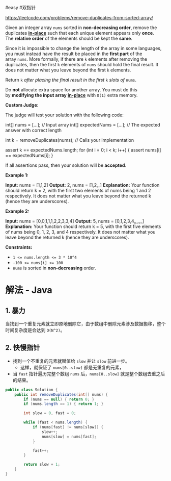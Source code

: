 #easy #双指针 

https://leetcode.com/problems/remove-duplicates-from-sorted-array/

Given an integer array `nums` sorted in **non-decreasing order**, remove the duplicates [**in-place**](https://en.wikipedia.org/wiki/In-place_algorithm) such that each unique element appears only **once**. The **relative order** of the elements should be kept the **same**.

Since it is impossible to change the length of the array in some languages, you must instead have the result be placed in the **first part** of the array `nums`. More formally, if there are `k` elements after removing the duplicates, then the first `k` elements of `nums` should hold the final result. It does not matter what you leave beyond the first `k` elements.

Return `k` _after placing the final result in the first_ `k` _slots of_ `nums`.

Do **not** allocate extra space for another array. You must do this by **modifying the input array [in-place](https://en.wikipedia.org/wiki/In-place_algorithm)** with `O(1)` extra memory.

**Custom Judge:**

The judge will test your solution with the following code:

int[] nums = [...]; // Input array
int[] expectedNums = [...]; // The expected answer with correct length

int k = removeDuplicates(nums); // Calls your implementation

assert k == expectedNums.length;
for (int i = 0; i < k; i++) {
    assert nums[i] == expectedNums[i];
}

If all assertions pass, then your solution will be **accepted**.

**Example 1:**

**Input:** nums = [1,1,2]
**Output:** 2, nums = [1,2,_]
**Explanation:** Your function should return k = 2, with the first two elements of nums being 1 and 2 respectively.
It does not matter what you leave beyond the returned k (hence they are underscores).

**Example 2:**

**Input:** nums = [0,0,1,1,1,2,2,3,3,4]
**Output:** 5, nums = [0,1,2,3,4,_,_,_,_,_]
**Explanation:** Your function should return k = 5, with the first five elements of nums being 0, 1, 2, 3, and 4 respectively.
It does not matter what you leave beyond the returned k (hence they are underscores).

**Constraints:**

-   `1 <= nums.length <= 3 * 10^4`
-   `-100 <= nums[i] <= 100`
-   `nums` is sorted in **non-decreasing** order.



# 解法 - Java

## 1. 暴力
当找到一个重复元素就立即原地删除它，由于数组中删除元素涉及数据搬移，整个时间复杂度是会达到 `O(N^2)`。

## 2. 快慢指针
- 找到一个不重复的元素就赋值给 `slow` 并让 `slow` 前进一步。
	- 这样，就保证了 `nums[0..slow]` 都是无重复的元素，
- 当 `fast` 指针遍历完整个数组 `nums` 后，`nums[0..slow]` 就是整个数组去重之后的结果。

```java
public class Solution {
    public int removeDuplicates(int[] nums) {
        if (nums == null) { return 0; }
        if (nums.length == 1) { return 1; }

        int slow = 0, fast = 0;

        while (fast < nums.length) {
            if (nums[fast] != nums[slow]) {
                slow++;
                nums[slow] = nums[fast];
            }

            fast++;
        }

        return slow + 1;
    }
}
```